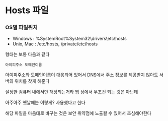 # Hosts 파일

### OS별 파일위치

- Windows : %SystemRoot%System32\drivers\etc\hosts
- Unix, Mac : /etc/hosts, /private/etc/hosts

형태는 보통 다음과 같다

```
아이피주소 도메인이름
```

아이피주소와 도메인이름이 대응되어 있어서 DNS에서 주소 정보를 제공받지 않아도 서버의 위치를 찾게 해준다

설정한 컴퓨터 내에서만 해당되는거라 웹 상에서 무조건 되는 것은 아닌데

아주아주 옛날에는 이렇게? 사용했다고 한다

해당 파일을 마음대로 바꾸는 것은 보안 취약점에 노출될 수 있어서 조심해야한다

